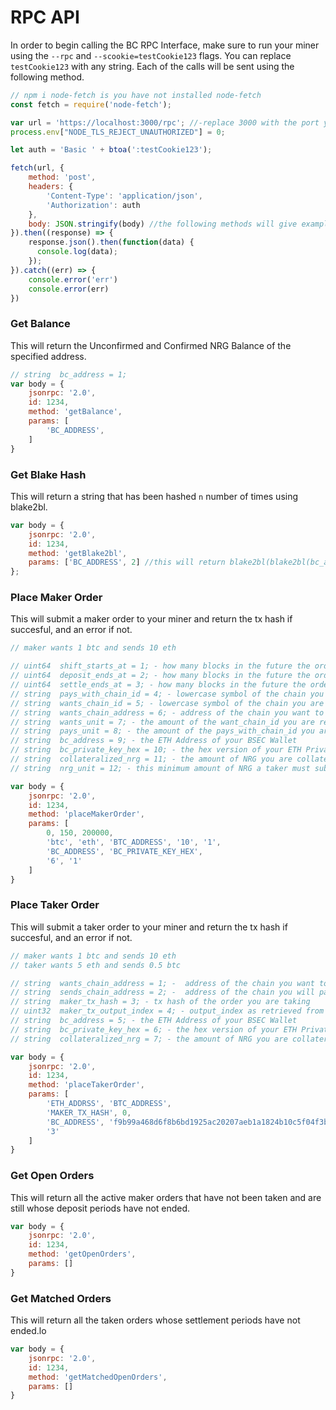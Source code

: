 # RPC API

In order to begin calling the BC RPC Interface, make sure to run your miner using the `--rpc` and `--scookie=testCookie123` flags. You can replace `testCookie123` with any string. Each of the calls will be sent using the following method.
```javascript
// npm i node-fetch is you have not installed node-fetch
const fetch = require('node-fetch');

var url = 'https://localhost:3000/rpc'; //-replace 3000 with the port you are running the miner on
process.env["NODE_TLS_REJECT_UNAUTHORIZED"] = 0;

let auth = 'Basic ' + btoa(':testCookie123');

fetch(url, {
    method: 'post',
    headers: {
        'Content-Type': 'application/json',
        'Authorization': auth
    },
    body: JSON.stringify(body) //the following methods will give example of the body construction
}).then((response) => {
    response.json().then(function(data) {
      console.log(data);
    });
}).catch((err) => {
    console.error('err')
    console.error(err)
})
```

### Get Balance
This will return the Unconfirmed and Confirmed NRG Balance of the specified address.
```javascript
// string  bc_address = 1;
var body = {
    jsonrpc: '2.0',
    id: 1234,
    method: 'getBalance',
    params: [
        'BC_ADDRESS',
    ]
}
```

### Get Blake Hash
This will return a string that has been hashed `n` number of times using blake2bl.
```javascript
var body = {
    jsonrpc: '2.0',
    id: 1234,
    method: 'getBlake2bl',
    params: ['BC_ADDRESS', 2] //this will return blake2bl(blake2bl(bc_address))
};
```

### Place Maker Order
This will submit a maker order to your miner and return the tx hash if succesful, and an error if not.
```javascript
// maker wants 1 btc and sends 10 eth

// uint64  shift_starts_at = 1; - how many blocks in the future the order is activated
// uint64  deposit_ends_at = 2; - how many blocks in the future the order can be traded until
// uint64  settle_ends_at = 3; - how many blocks in the future the order can be settled until
// string  pays_with_chain_id = 4; - lowercase symbol of the chain you are going to pay in (i.e - 'btc','eth','wav','lsk','neo')
// string  wants_chain_id = 5; - lowercase symbol of the chain you are going to recieve in (i.e - 'btc','eth','wav','lsk','neo')
// string  wants_chain_address = 6; - address of the chain you want to recieve in
// string  wants_unit = 7; - the amount of the want_chain_id you are requesting
// string  pays_unit = 8; - the amount of the pays_with_chain_id you are willing to pay
// string  bc_address = 9; - the ETH Address of your BSEC Wallet
// string  bc_private_key_hex = 10; - the hex version of your ETH Private Key of your BSEC Wallet
// string  collateralized_nrg = 11; - the amount of NRG you are collateralizing in this order
// string  nrg_unit = 12; - this minimum amount of NRG a taker must submit to partially take this order.

var body = {
    jsonrpc: '2.0',
    id: 1234,
    method: 'placeMakerOrder',
    params: [
        0, 150, 200000,
        'btc', 'eth', 'BTC_ADDRESS', '10', '1',
        'BC_ADDRESS', 'BC_PRIVATE_KEY_HEX',
        '6', '1'
    ]
}
```


### Place Taker Order
This will submit a taker order to your miner and return the tx hash if succesful, and an error if not.
```javascript
// maker wants 1 btc and sends 10 eth
// taker wants 5 eth and sends 0.5 btc

// string  wants_chain_address = 1; -  address of the chain you want to recieve in
// string  sends_chain_address = 2; -  address of the chain you will pay from
// string  maker_tx_hash = 3; - tx hash of the order you are taking
// uint32  maker_tx_output_index = 4; - output_index as retrieved from getOpenOrders for that maker tx
// string  bc_address = 5; - the ETH Address of your BSEC Wallet
// string  bc_private_key_hex = 6; - the hex version of your ETH Private Key of your BSEC Wallet
// string  collateralized_nrg = 7; - the amount of NRG you are collateralizing in this order. Must be a multiple of the nrgUnit in the original maker order

var body = {
    jsonrpc: '2.0',
    id: 1234,
    method: 'placeTakerOrder',
    params: [
        'ETH_ADDRSS', 'BTC_ADDRESS',
        'MAKER_TX_HASH', 0,
        'BC_ADDRESS', 'f9b99a468d6f8b6bd1925ac20207aeb1a1824b10c5f04f3b6d817b476b33f270',
        '3'
    ]
}
```
### Get Open Orders
This will return all the active maker orders that have not been taken and are still whose deposit periods have not ended.
```javascript
var body = {
    jsonrpc: '2.0',
    id: 1234,
    method: 'getOpenOrders',
    params: []
}
```


### Get Matched Orders
This will return all the taken orders whose settlement periods have not ended.lo
```javascript
var body = {
    jsonrpc: '2.0',
    id: 1234,
    method: 'getMatchedOpenOrders',
    params: []
}
```

